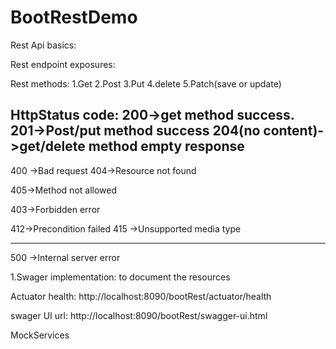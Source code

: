 # BootRestDemo

 Rest Api basics:
 
 Rest endpoint exposures:
 
 Rest methods:
 1.Get
 2.Post
 3.Put
 4.delete
 5.Patch(save or update)


HttpStatus code:
200->get method success.
201->Post/put method success
204(no content)->get/delete method empty response
------------------------------------------
400 ->Bad request
404->Resource not found

405->Method not allowed

403->Forbidden error

412->Precondition failed
415 ->Unsupported media type

---------------------------------------
500 ->Internal server error


1.Swager implementation:
to document the resources

Actuator health:
http://localhost:8090/bootRest/actuator/health

swager UI url:
http://localhost:8090/bootRest/swagger-ui.html

MockServices




